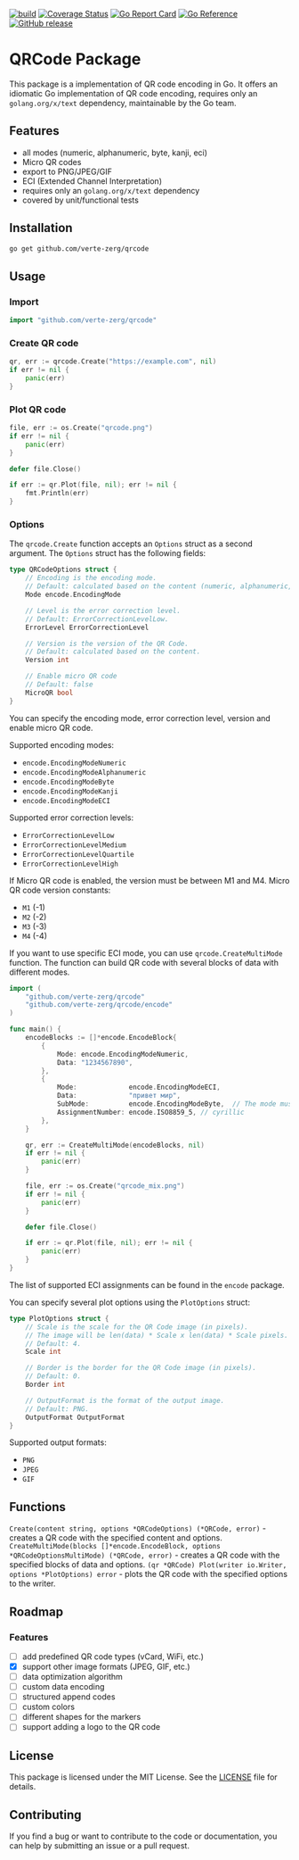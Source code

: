 [![build](https://github.com/verte-zerg/qrcode/actions/workflows/ci.yml/badge.svg)](https://github.com/verte-zerg/qrcode/actions/workflows/ci.yml)&nbsp;[![Coverage Status](https://coveralls.io/repos/github/verte-zerg/qrcode/badge.svg?branch=master)](https://coveralls.io/github/verte-zerg/qrcode?branch=master)&nbsp;[![Go Report Card](https://goreportcard.com/badge/github.com/verte-zerg/qrcode)](https://goreportcard.com/report/github.com/verte-zerg/qrcode)&nbsp;[![Go Reference](https://pkg.go.dev/badge/github.com/verte-zerg/qrcode.svg)](https://pkg.go.dev/github.com/verte-zerg/qrcode)&nbsp;[![GitHub release](https://img.shields.io/github/release/verte-zerg/qrcode.svg)](https://github.com/verte-zerg/qrcode/releases)

# QRCode Package

This package is a implementation of QR code encoding in Go. It offers an idiomatic Go implementation of QR code encoding,
requires only an `golang.org/x/text` dependency, maintainable by the Go team.

## Features

- all modes (numeric, alphanumeric, byte, kanji, eci)
- Micro QR codes
- export to PNG/JPEG/GIF
- ECI (Extended Channel Interpretation)
- requires only an `golang.org/x/text` dependency
- covered by unit/functional tests

## Installation

```bash
go get github.com/verte-zerg/qrcode
```

## Usage

### Import
```go
import "github.com/verte-zerg/qrcode"
```

### Create QR code

```go
qr, err := qrcode.Create("https://example.com", nil)
if err != nil {
    panic(err)
}
```

### Plot QR code

```go
file, err := os.Create("qrcode.png")
if err != nil {
    panic(err)
}

defer file.Close()

if err := qr.Plot(file, nil); err != nil {
    fmt.Println(err)
}
```

### Options

The `qrcode.Create` function accepts an `Options` struct as a second argument. The `Options` struct has the following fields:

```go
type QRCodeOptions struct {
	// Encoding is the encoding mode.
	// Default: calculated based on the content (numeric, alphanumeric, byte, kanji or utf-8 with ECI)
	Mode encode.EncodingMode

	// Level is the error correction level.
	// Default: ErrorCorrectionLevelLow.
	ErrorLevel ErrorCorrectionLevel

	// Version is the version of the QR Code.
	// Default: calculated based on the content.
	Version int

	// Enable micro QR code
	// Default: false
	MicroQR bool
}
```

You can specify the encoding mode, error correction level, version and enable micro QR code.

Supported encoding modes:
- `encode.EncodingModeNumeric`
- `encode.EncodingModeAlphanumeric`
- `encode.EncodingModeByte`
- `encode.EncodingModeKanji`
- `encode.EncodingModeECI`

Supported error correction levels:
- `ErrorCorrectionLevelLow`
- `ErrorCorrectionLevelMedium`
- `ErrorCorrectionLevelQuartile`
- `ErrorCorrectionLevelHigh`

If Micro QR code is enabled, the version must be between M1 and M4.
Micro QR code version constants:
- `M1` (-1)
- `M2` (-2)
- `M3` (-3)
- `M4` (-4)

If you want to use specific ECI mode, you can use `qrcode.CreateMultiMode` function. The function can build QR code with several blocks of data with different modes.

```go
import (
    "github.com/verte-zerg/qrcode"
    "github.com/verte-zerg/qrcode/encode"
)

func main() {
	encodeBlocks := []*encode.EncodeBlock{
		{
			Mode: encode.EncodingModeNumeric,
			Data: "1234567890",
		},
		{
			Mode:             encode.EncodingModeECI,
			Data:             "привет мир",
			SubMode:          encode.EncodingModeByte,  // The mode must be always equal to EncodingModeByte for ECI
			AssignmentNumber: encode.ISO8859_5, // cyrillic
		},
	}

	qr, err := CreateMultiMode(encodeBlocks, nil)
	if err != nil {
		panic(err)
	}

	file, err := os.Create("qrcode_mix.png")
	if err != nil {
		panic(err)
	}

	defer file.Close()

	if err := qr.Plot(file, nil); err != nil {
		panic(err)
	}
}
```

The list of supported ECI assignments can be found in the `encode` package.

You can specify several plot options using the `PlotOptions` struct:

```go
type PlotOptions struct {
	// Scale is the scale for the QR Code image (in pixels).
	// The image will be len(data) * Scale x len(data) * Scale pixels.
	// Default: 4.
	Scale int

	// Border is the border for the QR Code image (in pixels).
	// Default: 0.
	Border int

	// OutputFormat is the format of the output image.
	// Default: PNG.
	OutputFormat OutputFormat
}
```

Supported output formats:
- `PNG`
- `JPEG`
- `GIF`


## Functions

`Create(content string, options *QRCodeOptions) (*QRCode, error)` - creates a QR code with the specified content and options.
`CreateMultiMode(blocks []*encode.EncodeBlock, options *QRCodeOptionsMultiMode) (*QRCode, error)` - creates a QR code with the specified blocks of data and options.
`(qr *QRCode) Plot(writer io.Writer, options *PlotOptions) error` - plots the QR code with the specified options to the writer.

## Roadmap

### Features

- [ ] add predefined QR code types (vCard, WiFi, etc.)
- [x] support other image formats (JPEG, GIF, etc.)
- [ ] data optimization algorithm
- [ ] custom data encoding
- [ ] structured append codes
- [ ] custom colors
- [ ] different shapes for the markers
- [ ] support adding a logo to the QR code

## License

This package is licensed under the MIT License. See the [LICENSE](LICENSE) file for details.

## Contributing

If you find a bug or want to contribute to the code or documentation, you can help by submitting an issue or a pull request.